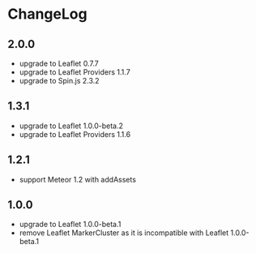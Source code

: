 # ChangeLog

## 2.0.0
- upgrade to Leaflet 0.7.7
- upgrade to Leaflet Providers 1.1.7
- upgrade to Spin.js 2.3.2

## 1.3.1
- upgrade to Leaflet 1.0.0-beta.2
- upgrade to Leaflet Providers 1.1.6

## 1.2.1
- support Meteor 1.2 with addAssets

## 1.0.0
- upgrade to Leaflet 1.0.0-beta.1
- remove Leaflet MarkerCluster as it is incompatible with Leaflet 1.0.0-beta.1
